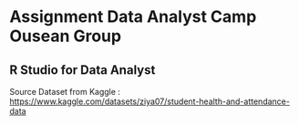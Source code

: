 # Assignment Data Analyst Camp Ousean Group
## R Studio for Data Analyst
Source Dataset from Kaggle : https://www.kaggle.com/datasets/ziya07/student-health-and-attendance-data
